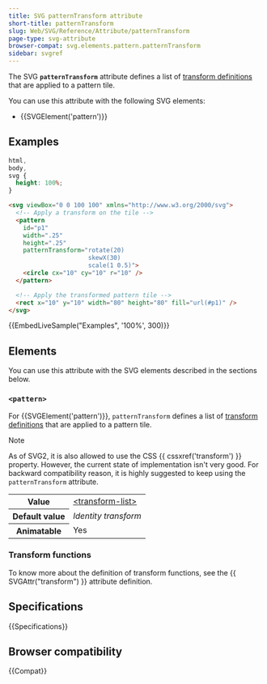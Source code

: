 ```yaml
---
title: SVG patternTransform attribute
short-title: patternTransform
slug: Web/SVG/Reference/Attribute/patternTransform
page-type: svg-attribute
browser-compat: svg.elements.pattern.patternTransform
sidebar: svgref
---
```


The SVG **`patternTransform`** attribute defines a list of [transform definitions](/en-US/docs/Web/SVG/Reference/Attribute/transform#transform_functions) that are applied to a pattern tile.

You can use this attribute with the following SVG elements:

- {{SVGElement('pattern')}}

## Examples

```css hidden
html,
body,
svg {
  height: 100%;
}
```

```html
<svg viewBox="0 0 100 100" xmlns="http://www.w3.org/2000/svg">
  <!-- Apply a transform on the tile -->
  <pattern
    id="p1"
    width=".25"
    height=".25"
    patternTransform="rotate(20)
                      skewX(30)
                      scale(1 0.5)">
    <circle cx="10" cy="10" r="10" />
  </pattern>

  <!-- Apply the transformed pattern tile -->
  <rect x="10" y="10" width="80" height="80" fill="url(#p1)" />
</svg>
```

{{EmbedLiveSample("Examples", '100%', 300)}}

## Elements

You can use this attribute with the SVG elements described in the sections below.

### `<pattern>`

For {{SVGElement('pattern')}}, `patternTransform` defines a list of [transform definitions](/en-US/docs/Web/SVG/Reference/Attribute/transform#transform_functions) that are applied to a pattern tile.

> [!NOTE]
> As of SVG2, it is also allowed to use the CSS {{ cssxref('transform') }} property. However, the current state of implementation isn't very good. For backward compatibility reason, it is highly suggested to keep using the `patternTransform` attribute.

<table class="properties">
  <tbody>
    <tr>
      <th scope="row">Value</th>
      <td>
        <a href="/en-US/docs/Web/SVG/Reference/Attribute/transform#transform_functions"
          >&#x3C;transform-list></a
        >
      </td>
    </tr>
    <tr>
      <th scope="row">Default value</th>
      <td><em>Identity transform</em></td>
    </tr>
    <tr>
      <th scope="row">Animatable</th>
      <td>Yes</td>
    </tr>
  </tbody>
</table>

### Transform functions

To know more about the definition of transform functions, see the {{ SVGAttr("transform") }} attribute definition.

## Specifications

{{Specifications}}

## Browser compatibility

{{Compat}}
